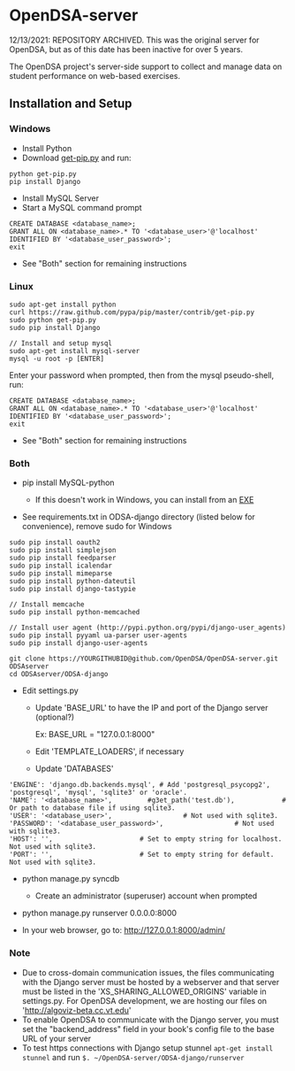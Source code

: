 # OpenDSA-server

12/13/2021: REPOSITORY ARCHIVED.
This was the original server for OpenDSA, but as of this date has been inactive for over 5 years.

The OpenDSA project's server-side support to collect and manage data on student performance on web-based exercises.

## Installation and Setup

### Windows
- Install Python
- Download [get-pip.py](https://raw.github.com/pypa/pip/master/contrib/get-pip.py) and run:

```
python get-pip.py
pip install Django
```

- Install MySQL Server
- Start a MySQL command prompt

```
CREATE DATABASE <database_name>;
GRANT ALL ON <database_name>.* TO '<database_user>'@'localhost' IDENTIFIED BY '<database_user_password>';
exit
```

- See "Both" section for remaining instructions


### Linux
```
sudo apt-get install python
curl https://raw.github.com/pypa/pip/master/contrib/get-pip.py
sudo python get-pip.py
sudo pip install Django

// Install and setup mysql
sudo apt-get install mysql-server
mysql -u root -p [ENTER]
```

Enter your password when prompted, then from the mysql pseudo-shell, run:

```
CREATE DATABASE <database_name>;
GRANT ALL ON <database_name>.* TO '<database_user>'@'localhost' IDENTIFIED BY '<database_user_password>';
exit
```

- See "Both" section for remaining instructions

### Both
- pip install MySQL-python
  - If this doesn't work in Windows, you can install from an [EXE](https://code.google.com/p/soemin/downloads/detail?name=MySQL-python-1.2.3.win32-py2.7.exe)

- See requirements.txt in ODSA-django directory (listed below for convenience), remove sudo for Windows

```
sudo pip install oauth2
sudo pip install simplejson
sudo pip install feedparser
sudo pip install icalendar
sudo pip install mimeparse
sudo pip install python-dateutil
sudo pip install django-tastypie

// Install memcache
sudo pip install python-memcached

// Install user agent (http://pypi.python.org/pypi/django-user_agents)
sudo pip install pyyaml ua-parser user-agents
sudo pip install django-user-agents

git clone https://YOURGITHUBID@github.com/OpenDSA/OpenDSA-server.git ODSAserver
cd ODSAserver/ODSA-django
```

- Edit settings.py
  - Update 'BASE_URL' to have the IP and port of the Django server (optional?)

    Ex: BASE_URL = "127.0.0.1:8000"
    
  - Edit 'TEMPLATE_LOADERS', if necessary

  - Update 'DATABASES'
```
'ENGINE': 'django.db.backends.mysql', # Add 'postgresql_psycopg2', 'postgresql', 'mysql', 'sqlite3' or 'oracle'.
'NAME': '<database_name>',         #g3et_path('test.db'),            # Or path to database file if using sqlite3.
'USER': '<database_user>',                  # Not used with sqlite3.
'PASSWORD': '<database_user_password>',                  # Not used with sqlite3.
'HOST': '',                      # Set to empty string for localhost. Not used with sqlite3.
'PORT': '',                      # Set to empty string for default. Not used with sqlite3.
```

- python manage.py syncdb
  - Create an administrator (superuser) account when prompted

- python manage.py runserver 0.0.0.0:8000
- In your web browser, go to: http://127.0.0.1:8000/admin/

### Note
  - Due to cross-domain communication issues, the files communicating with the Django server must be hosted by a webserver and that server must be listed in the 'XS_SHARING_ALLOWED_ORIGINS' variable in settings.py.  For OpenDSA development, we are hosting our files on 'http://algoviz-beta.cc.vt.edu'
  - To enable OpenDSA to communicate with the Django server, you must set the "backend_address" field in your book's config file to the base URL of your server
  - To test https connections with Django setup stunnel `apt-get install stunnel` and run `$. ~/OpenDSA-server/ODSA-django/runserver` 

  
